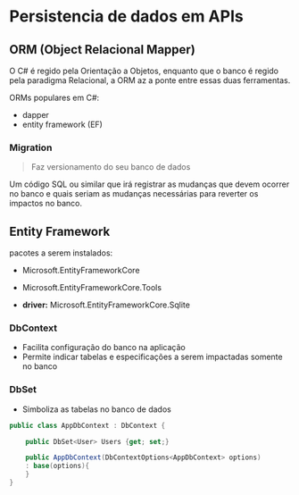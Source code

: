 # Persistencia de dados em APIs
## ORM (Object Relacional Mapper)

O C# é regido pela Orientação a Objetos, enquanto que o banco é regido pela paradigma Relacional, a ORM az a ponte entre essas duas ferramentas. 

ORMs populares em C#:

- dapper
- entity framework (EF)

### Migration 

> Faz versionamento do seu banco de dados

Um código SQL ou similar que irá registrar as mudanças que devem ocorrer no banco e quais seriam as mudanças necessárias para reverter os impactos no banco. 

## Entity Framework

pacotes a serem instalados:

- Microsoft.EntityFrameworkCore
- Microsoft.EntityFrameworkCore.Tools

- **driver:** Microsoft.EntityFrameworkCore.Sqlite

### DbContext


- Facilita configuração do banco na aplicação 
- Permite indicar tabelas e especificações a serem impactadas somente no banco

### DbSet

- Simboliza as tabelas no banco de dados

```cs
public class AppDbContext : DbContext {

    public DbSet<User> Users {get; set;}

    public AppDbContext(DbContextOptions<AppDbContext> options) 
    : base(options){
    }
}
```